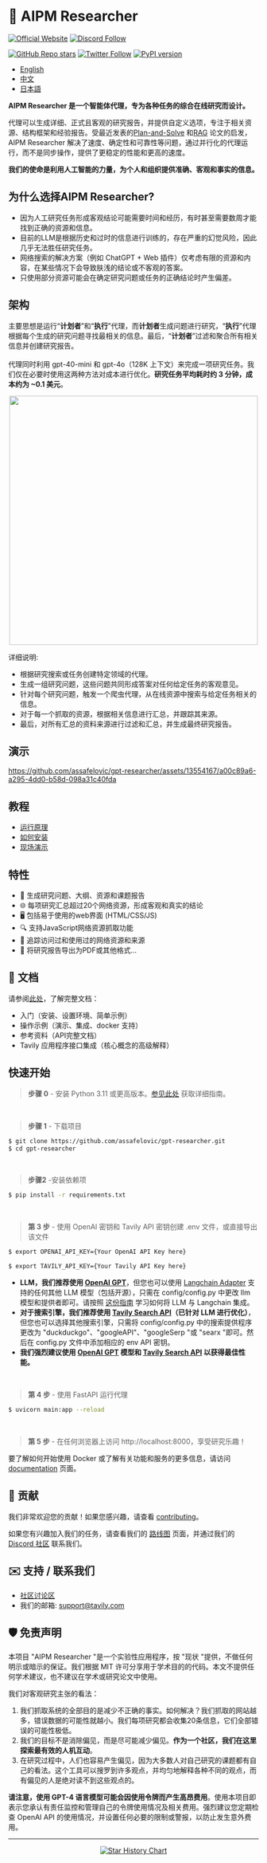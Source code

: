 # 🔎 AIPM Researcher
[![Official Website](https://img.shields.io/badge/Official%20Website-gptr.dev-blue?style=for-the-badge&logo=world&logoColor=white)](https://gptr.dev)
[![Discord Follow](https://dcbadge.vercel.app/api/server/MN9M86kb?style=for-the-badge)](https://discord.gg/MN9M86kb)

[![GitHub Repo stars](https://img.shields.io/github/stars/assafelovic/gpt-researcher?style=social)](https://github.com/assafelovic/gpt-researcher)
[![Twitter Follow](https://img.shields.io/twitter/follow/assaf_elovic?style=social)](https://twitter.com/assaf_elovic)
[![PyPI version](https://badge.fury.io/py/gpt-researcher.svg)](https://badge.fury.io/py/gpt-researcher)

-  [English](README.md)
-  [中文](README-zh_CN.md)
-  [日本語](README-ja_JP.md)


**AIPM Researcher 是一个智能体代理，专为各种任务的综合在线研究而设计。**

代理可以生成详细、正式且客观的研究报告，并提供自定义选项，专注于相关资源、结构框架和经验报告。受最近发表的[Plan-and-Solve](https://arxiv.org/abs/2305.04091) 和[RAG](https://arxiv.org/abs/2005.11401) 论文的启发，AIPM Researcher 解决了速度、确定性和可靠性等问题，通过并行化的代理运行，而不是同步操作，提供了更稳定的性能和更高的速度。

**我们的使命是利用人工智能的力量，为个人和组织提供准确、客观和事实的信息。**

## 为什么选择AIPM Researcher?

- 因为人工研究任务形成客观结论可能需要时间和经历，有时甚至需要数周才能找到正确的资源和信息。
- 目前的LLM是根据历史和过时的信息进行训练的，存在严重的幻觉风险，因此几乎无法胜任研究任务。
- 网络搜索的解决方案（例如 ChatGPT + Web 插件）仅考虑有限的资源和内容，在某些情况下会导致肤浅的结论或不客观的答案。
- 只使用部分资源可能会在确定研究问题或任务的正确结论时产生偏差。

## 架构
主要思想是运行“**计划者**”和“**执行**”代理，而**计划者**生成问题进行研究，“**执行**”代理根据每个生成的研究问题寻找最相关的信息。最后，“**计划者**”过滤和聚合所有相关信息并创建研究报告。<br /> <br /> 
代理同时利用 gpt-40-mini 和 gpt-4o（128K 上下文）来完成一项研究任务。我们仅在必要时使用这两种方法对成本进行优化。**研究任务平均耗时约 3 分钟，成本约为 ~0.1 美元**。

<div align="center">
<img align="center" height="500" src="https://cowriter-images.s3.amazonaws.com/architecture.png">
</div>


详细说明:
* 根据研究搜索或任务创建特定领域的代理。
* 生成一组研究问题，这些问题共同形成答案对任何给定任务的客观意见。
* 针对每个研究问题，触发一个爬虫代理，从在线资源中搜索与给定任务相关的信息。
* 对于每一个抓取的资源，根据相关信息进行汇总，并跟踪其来源。
* 最后，对所有汇总的资料来源进行过滤和汇总，并生成最终研究报告。

## 演示
https://github.com/assafelovic/gpt-researcher/assets/13554167/a00c89a6-a295-4dd0-b58d-098a31c40fda

## 教程
 - [运行原理](https://docs.gptr.dev/blog/building-gpt-researcher)
 - [如何安装](https://www.loom.com/share/04ebffb6ed2a4520a27c3e3addcdde20?sid=da1848e8-b1f1-42d1-93c3-5b0b9c3b24ea)
 - [现场演示](https://www.loom.com/share/6a3385db4e8747a1913dd85a7834846f?sid=a740fd5b-2aa3-457e-8fb7-86976f59f9b8)

## 特性
- 📝 生成研究问题、大纲、资源和课题报告
- 🌐 每项研究汇总超过20个网络资源，形成客观和真实的结论
- 🖥️ 包括易于使用的web界面 (HTML/CSS/JS)
- 🔍 支持JavaScript网络资源抓取功能
- 📂 追踪访问过和使用过的网络资源和来源
- 📄 将研究报告导出为PDF或其他格式...

## 📖 文档

请参阅[此处](https://docs.gptr.dev/docs/gpt-researcher/getting-started)，了解完整文档：

- 入门（安装、设置环境、简单示例）
- 操作示例（演示、集成、docker 支持）
- 参考资料（API完整文档）
- Tavily 应用程序接口集成（核心概念的高级解释）

## 快速开始
> **步骤 0** - 安装 Python 3.11 或更高版本。[参见此处](https://www.tutorialsteacher.com/python/install-python) 获取详细指南。

<br />

> **步骤 1** - 下载项目

```bash
$ git clone https://github.com/assafelovic/gpt-researcher.git
$ cd gpt-researcher
```

<br />

> **步骤2** -安装依赖项
```bash
$ pip install -r requirements.txt
```
<br />

> **第 3 步** - 使用 OpenAI 密钥和 Tavily API 密钥创建 .env 文件，或直接导出该文件

```bash
$ export OPENAI_API_KEY={Your OpenAI API Key here}
```
```bash
$ export TAVILY_API_KEY={Your Tavily API Key here}
```

- **LLM，我们推荐使用 [OpenAI GPT](https://platform.openai.com/docs/guides/gpt)**，但您也可以使用 [Langchain Adapter](https://python.langchain.com/docs/guides/adapters/openai) 支持的任何其他 LLM 模型（包括开源），只需在 config/config.py 中更改 llm 模型和提供者即可。请按照 [这份指南](https://python.langchain.com/docs/integrations/llms/) 学习如何将 LLM 与 Langchain 集成。
- **对于搜索引擎，我们推荐使用 [Tavily Search API](https://app.tavily.com)（已针对 LLM 进行优化）**，但您也可以选择其他搜索引擎，只需将 config/config.py 中的搜索提供程序更改为 "duckduckgo"、"googleAPI"、"googleSerp "或 "searx "即可。然后在 config.py 文件中添加相应的 env API 密钥。
- **我们强烈建议使用 [OpenAI GPT](https://platform.openai.com/docs/guides/gpt) 模型和 [Tavily Search API](https://app.tavily.com) 以获得最佳性能。**
<br />

> **第 4 步** - 使用 FastAPI 运行代理

```bash
$ uvicorn main:app --reload
```
<br />

> **第 5 步** - 在任何浏览器上访问 http://localhost:8000，享受研究乐趣！

要了解如何开始使用 Docker 或了解有关功能和服务的更多信息，请访问 [documentation](https://docs.gptr.dev) 页面。

## 🚀 贡献
我们非常欢迎您的贡献！如果您感兴趣，请查看 [contributing](CONTRIBUTING.md)。

如果您有兴趣加入我们的任务，请查看我们的 [路线图](https://trello.com/b/3O7KBePw/gpt-researcher-roadmap) 页面，并通过我们的 [Discord 社区](https://discord.gg/QgZXvJAccX) 联系我们。

## ✉️ 支持 / 联系我们
- [社区讨论区](https://discord.gg/spBgZmm3Xe)
- 我们的邮箱: support@tavily.com

## 🛡 免责声明

本项目 "AIPM Researcher "是一个实验性应用程序，按 "现状 "提供，不做任何明示或暗示的保证。我们根据 MIT 许可分享用于学术目的的代码。本文不提供任何学术建议，也不建议在学术或研究论文中使用。

我们对客观研究主张的看法：
1.  我们抓取系统的全部目的是减少不正确的事实。如何解决？我们抓取的网站越多，错误数据的可能性就越小。我们每项研究都会收集20条信息，它们全部错误的可能性极低。
2. 我们的目标不是消除偏见，而是尽可能减少偏见。**作为一个社区，我们在这里探索最有效的人机互动**。
3. 在研究过程中，人们也容易产生偏见，因为大多数人对自己研究的课题都有自己的看法。这个工具可以搜罗到许多观点，并均匀地解释各种不同的观点，而有偏见的人是绝对读不到这些观点的。

**请注意，使用 GPT-4 语言模型可能会因使用令牌而产生高昂费用**。使用本项目即表示您承认有责任监控和管理自己的令牌使用情况及相关费用。强烈建议您定期检查 OpenAI API 的使用情况，并设置任何必要的限制或警报，以防止发生意外费用。

---

<p align="center">
<a href="https://star-history.com/#assafelovic/gpt-researcher">
  <picture>
    <source media="(prefers-color-scheme: dark)" srcset="https://api.star-history.com/svg?repos=assafelovic/gpt-researcher&type=Date&theme=dark" />
    <source media="(prefers-color-scheme: light)" srcset="https://api.star-history.com/svg?repos=assafelovic/gpt-researcher&type=Date" />
    <img alt="Star History Chart" src="https://api.star-history.com/svg?repos=assafelovic/gpt-researcher&type=Date" />
  </picture>
</a>
</p>
